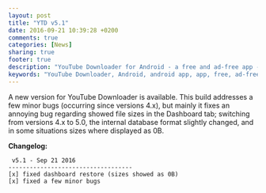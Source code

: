 ```yaml
---
layout: post
title: "YTD v5.1"
date: 2016-09-21 10:39:28 +0200
comments: true
categories: [News]
sharing: true
footer: true
description: "YouTube Downloader for Android - a free and ad-free app - new version"
keywords: "YouTube Downloader, Android, android app, app, free, ad-free, no ads, dentex, XDA, XDA_dentex, twidentex, YouTube, downloader, FFmpeg, audio, music, video, extraction, mp3, easy, dentex, 1080p, 720p, 480p, HD, 4K, 3gp, webm, mp4, m4a, ogg, flv, opus, 360°, 3D"
---
```

A new version for YouTube Downloader is available.
This build addresses a few minor bugs (occurring since versions 4.x), but mainly it fixes an annoying bug regarding showed file sizes in the Dashboard tab; switching from versions 4.x to 5.0, the internal database format slightly changed, and in some situations sizes where displayed as 0B.

**Changelog:**

     v5.1 - Sep 21 2016
    -----------------------------------
    [x] fixed dashboard restore (sizes showed as 0B)
    [x] fixed a few minor bugs

